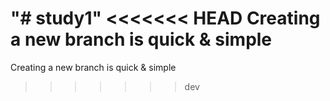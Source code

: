 "# study1" 
<<<<<<< HEAD
Creating a new branch is quick & simple
=======
Creating a new branch is quick & simple
>>>>>>> dev
